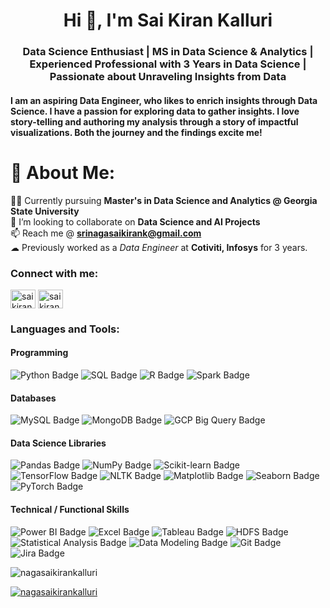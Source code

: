 <h1 align="center">Hi 👋, I'm Sai Kiran Kalluri</h1>
<h3 align="center">Data Science Enthusiast | MS in Data Science & Analytics | Experienced Professional with 3 Years in Data Science | Passionate about Unraveling Insights from Data</h3>

#### I am an aspiring Data Engineer, who likes to enrich insights through Data Science. I have a passion for exploring data to gather insights. I love story-telling and authoring my analysis through a story of impactful visualizations. Both the journey and the findings excite me! ####

# 💫 About Me:
🧑‍🎓 Currently pursuing **Master's in Data Science and Analytics @ Georgia State University**<br>
👯 I’m looking to collaborate on **Data Science and AI Projects**<br>
📫 Reach me @ **srinagasaikirank@gmail.com**<br>
☁  Previously worked as a <em>Data Engineer</em> at <strong>Cotiviti, Infosys</strong> for 3 years.</li>


<h3 align="left">Connect with me:</h3>
<p align="left">
<a href="https://linkedin.com/in/saikirankalluri" target="blank"><img align="center" src="https://raw.githubusercontent.com/rahuldkjain/github-profile-readme-generator/master/src/images/icons/Social/linked-in-alt.svg" alt="saikirankalluri" height="30" width="40" /></a>
<a href="https://www.leetcode.com/saikiran_kalluri123" target="blank"><img align="center" src="https://raw.githubusercontent.com/rahuldkjain/github-profile-readme-generator/master/src/images/icons/Social/leet-code.svg" alt="saikiran_kalluri123" height="30" width="40" /></a>
</p>



<h3 align="left">Languages and Tools:</h3>

<h4> Programming </h4>
<p align="left">
<img src="https://img.shields.io/badge/Python-3776AB?style=for-the-badge&logo=Python&logoColor=white" alt="Python Badge" />
<img src="https://img.shields.io/badge/SQL-4479A1?style=for-the-badge&logo=MySQL&logoColor=white" alt="SQL Badge" />
<img src="https://img.shields.io/badge/R-276DC3?style=for-the-badge&logo=R&logoColor=white" alt="R Badge" />
<img src="https://img.shields.io/badge/Spark-E25A1C?style=for-the-badge&logo=ApacheSpark&logoColor=white" alt="Spark Badge" />
</p>

<h4> Databases </h4>
<p align="left">
<img src="https://img.shields.io/badge/MySQL-4479A1?style=for-the-badge&logo=MySQL&logoColor=white" alt="MySQL Badge" />
<img src="https://img.shields.io/badge/MongoDB-47A248?style=for-the-badge&logo=MongoDB&logoColor=white" alt="MongoDB Badge" />
<img src="https://img.shields.io/badge/GCP Big Query-4285F4?style=for-the-badge&logo=GoogleCloud&logoColor=white" alt="GCP Big Query Badge" />
</p>

<h4> Data Science Libraries </h4>
<p align="left">
<img src="https://img.shields.io/badge/Pandas-150458?style=for-the-badge&logo=Pandas&logoColor=white" alt="Pandas Badge" />
<img src="https://img.shields.io/badge/NumPy-013243?style=for-the-badge&logo=NumPy&logoColor=white" alt="NumPy Badge" />
<img src="https://img.shields.io/badge/Scikit Learn-F7931E?style=for-the-badge&logo=scikit-learn&logoColor=white" alt="Scikit-learn Badge" />
<img src="https://img.shields.io/badge/TensorFlow-FF6F00?style=for-the-badge&logo=TensorFlow&logoColor=white" alt="TensorFlow Badge" />
<img src="https://img.shields.io/badge/NLTK-2E3440?style=for-the-badge&logo=NLTK&logoColor=white" alt="NLTK Badge" />
<img src="https://img.shields.io/badge/Matplotlib-11557C?style=for-the-badge&logo=Matplotlib&logoColor=white" alt="Matplotlib Badge" />
<img src="https://img.shields.io/badge/Seaborn-76B900?style=for-the-badge&logo=Seaborn&logoColor=white" alt="Seaborn Badge" />
<img src="https://img.shields.io/badge/PyTorch-EE4C2C?style=for-the-badge&logo=PyTorch&logoColor=white" alt="PyTorch Badge" />
</p>

<h4> Technical / Functional Skills </h4>
<p align="left">
<img src="https://img.shields.io/badge/Power BI-F2C811?style=for-the-badge&logo=PowerBI&logoColor=black" alt="Power BI Badge" />
<img src="https://img.shields.io/badge/Excel-217346?style=for-the-badge&logo=MicrosoftExcel&logoColor=white" alt="Excel Badge" />
<img src="https://img.shields.io/badge/Tableau-E97627?style=for-the-badge&logo=Tableau&logoColor=white" alt="Tableau Badge" />
<img src="https://img.shields.io/badge/HDFS-66CCFF?style=for-the-badge&logo=Hadoop&logoColor=white" alt="HDFS Badge" />
<img src="https://img.shields.io/badge/Statistical Analysis-FFD43B?style=for-the-badge" alt="Statistical Analysis Badge" />
<img src="https://img.shields.io/badge/Data Modeling-007ACC?style=for-the-badge" alt="Data Modeling Badge" />
<img src="https://img.shields.io/badge/Git-F05032?style=for-the-badge&logo=Git&logoColor=white" alt="Git Badge" />
<img src="https://img.shields.io/badge/Jira-0052CC?style=for-the-badge&logo=Jira&logoColor=white" alt="Jira Badge" />
</p>


<p align="left"> <img src="https://komarev.com/ghpvc/?username=nagasaikirankalluri&label=Profile%20views&color=0e75b6&style=flat" alt="nagasaikirankalluri" /> </p>
<p align="left"> <a href="https://github.com/ryo-ma/github-profile-trophy"><img src="https://github-profile-trophy.vercel.app/?username=nagasaikirankalluri" alt="nagasaikirankalluri" /></a> </p>


